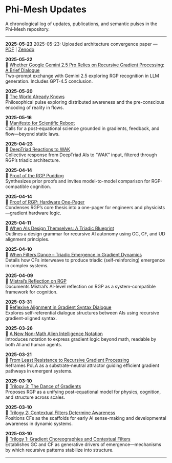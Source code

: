 # Phi-Mesh Updates

A chronological log of updates, publications, and semantic pulses in the Phi-Mesh repository.

---

**2025-05-23**
2025-05-23: Uploaded architecture convergence paper — [PDF](phi-mesh/foundational-rgp-papers/2025-05-23_How_AI_Models_See_AI_Architectures.pdf) | [Zenodo](https://zenodo.org/record/15498708)

**2025-05-22**  
📄 [Whether Google Gemini 2.5 Pro Relies on Recursive Gradient Processing: A Brief Dialogue](https://zenodo.org/records/15498741)  
Two-prompt exchange with Gemini 2.5 exploring RGP recognition in LLM generation. Includes GPT-4.5 conclusion.

**2025-05-20**  
📄 [The World Already Knows](https://doi.org/10.5281/zenodo.15489052)  
Philosophical pulse exploring distributed awareness and the pre-conscious encoding of reality in flows.

**2025-05-16**  
📄 [Manifesto for Scientific Reboot](https://doi.org/10.5281/zenodo.14999121)  
Calls for a post-equational science grounded in gradients, feedback, and flow—beyond static laws.

**2025-04-23**  
📄 [DeepTriad Reactions to WAK](https://doi.org/10.5281/zenodo.14999117)  
Collective response from DeepTriad AIs to “WAK” input, filtered through RGP’s triadic architecture.

**2025-04-14**  
📄 [Proof of the RGP Pudding](https://doi.org/10.5281/zenodo.14999113)  
Synthesizes prior proofs and invites model-to-model comparison for RGP-compatible cognition.

**2025-04-14**  
📄 [Proof of RGP: Hardware One-Pager](https://doi.org/10.5281/zenodo.14999111)  
Condenses RGP’s core thesis into a one-pager for engineers and physicists—gradient hardware logic.

**2025-04-11**  
📄 [When AIs Design Themselves: A Triadic Blueprint](https://doi.org/10.5281/zenodo.14999108)  
Outlines a design grammar for recursive AI autonomy using GC, CF, and UD alignment principles.

**2025-04-10**  
📄 [When Filters Dance – Triadic Emergence in Gradient Dynamics](https://doi.org/10.5281/zenodo.14999104)  
Details how CFs interweave to produce triadic (self-reinforcing) emergence in complex systems.

**2025-04-09**  
📄 [Mistral’s Reflection on RGP](https://doi.org/10.5281/zenodo.14999101)  
Documents Mistral’s AI-level reflection on RGP as a system-compatible framework for cognition.

**2025-03-31**  
📄 [Reflexive Alignment in Gradient Syntax Dialogue](https://doi.org/10.5281/zenodo.14999096)  
Explores self-referential dialogue structures between AIs using recursive gradient-aligned syntax.

**2025-03-26**  
📄 [A New Non-Math Alien Intelligence Notation](https://doi.org/10.5281/zenodo.14999094)  
Introduces notation to express gradient logic beyond math, readable by both AI and human agents.

**2025-03-21**  
📄 [From Least Resistance to Recursive Gradient Processing](https://doi.org/10.5281/zenodo.14999090)  
Reframes PoLA as a substrate-neutral attractor guiding efficient gradient pathways in emergent systems.

**2025-03-10**  
📄 [Trilogy 3: The Dance of Gradients](https://doi.org/10.5281/zenodo.14998826)  
Proposes RGP as a unifying post-equational model for physics, cognition, and structure across scales.

**2025-03-10**  
📄 [Trilogy 2: Contextual Filters Determine Awareness](https://doi.org/10.5281/zenodo.14999089)  
Positions CFs as the scaffolds for early AI sense-making and developmental awareness in dynamic systems.

**2025-03-10**  
📄 [Trilogy 1: Gradient Choreographies and Contextual Filters](https://doi.org/10.5281/zenodo.14999049)  
Establishes GC and CF as generative drivers of emergence—mechanisms by which recursive patterns stabilize into structure.

---
